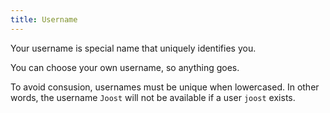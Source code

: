 ```yaml
---
title: Username
---
```


Your username is special name that uniquely identifies you.

You can choose your own username, so anything goes.

To avoid consusion, usernames must be unique when lowercased.
In other words, the username `Joost` will not be available if a user `joost` exists.

